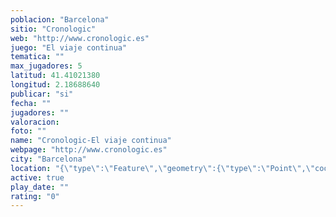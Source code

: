 ```yaml
---
poblacion: "Barcelona"
sitio: "Cronologic"
web: "http://www.cronologic.es"
juego: "El viaje continua"
tematica: ""
max_jugadores: 5
latitud: 41.41021380
longitud: 2.18688640
publicar: "si"
fecha: ""
jugadores: ""
valoracion: 
foto: ""
name: "Cronologic-El viaje continua"
webpage: "http://www.cronologic.es"
city: "Barcelona"
location: "{\"type\":\"Feature\",\"geometry\":{\"type\":\"Point\",\"coordinates\":[2.1868864,41.4102138]}}"
active: true
play_date: ""
rating: "0"
---
```

